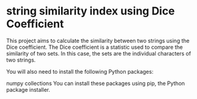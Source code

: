 # string similarity index using Dice Coefficient

This project aims to calculate the similarity between two strings using the Dice coefficient. The Dice coefficient is a statistic used to compare the similarity of two sets. In this case, the sets are the individual characters of two strings.

You will also need to install the following Python packages:

numpy
collections
You can install these packages using pip, the Python package installer.
